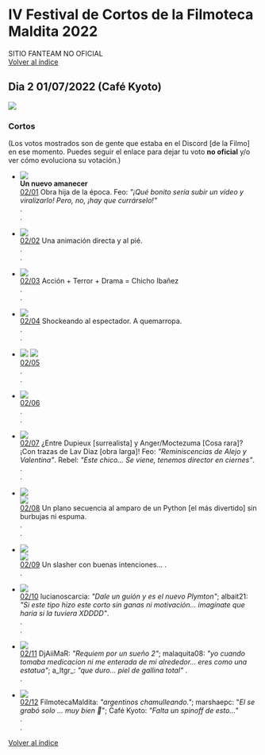 # IV Festival de Cortos de la Filmoteca Maldita 2022
SITIO FANTEAM NO OFICIAL  
[Volver al índice](../festi.md)

## Dia 2 01/07/2022 (Café Kyoto)
![](dia.png)

### Cortos

(Los votos mostrados son de gente que estaba en el Discord [de la Filmo] en ese momento. Puedes seguir el enlace para dejar tu voto **no oficial** y/o ver cómo evoluciona su votación.)


- ![](01.png)  
**Un nuevo amanecer**  
[02/01](https://discord.com/channels/739208143523020841/769436011981570068/992523660462141590) Obra hija de la época. Feo: *"¡Qué bonito sería subir un vídeo y viralizarlo! Pero, no, ¡hay que currárselo!"*  
.  
.  
- ![](02.png)  
[02/02](https://discord.com/channels/739208143523020841/769436011981570068/992526667354492938) Una animación directa y al pié.  
.  
.  
- ![](03.png)  
[02/03](https://discord.com/channels/739208143523020841/769436011981570068/992528109024846004) Acción + Terror + Drama = Chicho Ibañez  
.  
.  

- ![](04.png)  
[02/04](https://discord.com/channels/739208143523020841/769436011981570068/992530585862017064) Shockeando al espectador. A quemarropa.  
.  
.  
- ![](05.png)
![](05a.png)  
[02/05](https://discord.com/channels/739208143523020841/769436011981570068/992532401731407872)  
.  
.  
- ![](06.png)  
[02/06](https://discord.com/channels/739208143523020841/769436011981570068/992535423614197840)  
.   
.  
- ![](07.png)  
[02/07](https://discord.com/channels/739208143523020841/769436011981570068/992536317051277342) ¿Entre Dupieux [surrealista] y Anger/Moctezuma [Cosa rara]? ¡Con trazas de Lav Diaz [obra larga]! Feo: *"Reminiscencias de Alejo y Valentina"*. Rebel: *"Este chico... Se viene, tenemos director en ciernes"*.  
.  
.  
- ![](08.png)  
![](08a.png)  
[02/08](https://discord.com/channels/739208143523020841/769436011981570068/992539389563519036) Un plano secuencia al amparo de un Python [el más divertido] sin burbujas ni espuma.  
.  
.  
- ![](09.png)  
![](09a.png)  
[02/09](https://discord.com/channels/739208143523020841/769436011981570068/992541089103872100) Un slasher con buenas intenciones...
.  
.  
- ![](10.png)  
[02/10](https://discord.com/channels/739208143523020841/769436011981570068/992543725093916682) lucianoscarcia: *"Dale un guión y es el nuevo Plymton"*; albait21: *"Si este tipo hizo este corto sin ganas ni motivación... imagínate que haría si la tuviera XDDDD"*.  
.  
.  
- ![](11.png)  
[02/11](https://discord.com/channels/739208143523020841/769436011981570068/992546048599916596) DjAiiMaR: *"Requiem por un sueño 2"*; 
malaquita08: *"yo cuando tomaba medicacion ni me enterada de mi alrededor... eres como una estatua"*; a_ltgr_: *"que duro... piel de gallina total"*
.  
.  
- ![](12.png)  
[02/12](https://discord.com/channels/739208143523020841/769436011981570068/992548283861962845) FilmotecaMaldita: *"argentinos chamulleando."*; marshaepc: "*El se grabó solo ... muy bien 🤗*"; Café Kyoto: *"Falta un spinoff de esto..."*  
.  
.  

[Volver al índice](../festi.md)